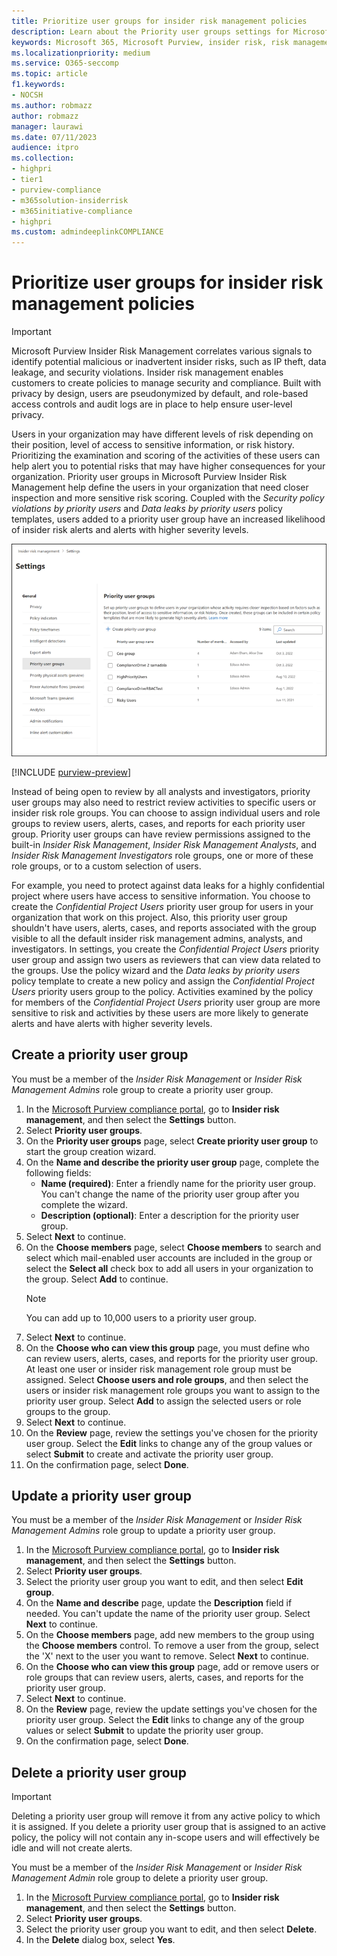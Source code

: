 ```yaml
---
title: Prioritize user groups for insider risk management policies
description: Learn about the Priority user groups settings for Microsoft Purview Insider Risk Management. 
keywords: Microsoft 365, Microsoft Purview, insider risk, risk management, compliance
ms.localizationpriority: medium
ms.service: O365-seccomp
ms.topic: article
f1.keywords:
- NOCSH
ms.author: robmazz
author: robmazz
manager: laurawi
ms.date: 07/11/2023
audience: itpro
ms.collection:
- highpri 
- tier1
- purview-compliance
- m365solution-insiderrisk
- m365initiative-compliance
- highpri
ms.custom: admindeeplinkCOMPLIANCE
---
```


# Prioritize user groups for insider risk management policies

> [!IMPORTANT]
> Microsoft Purview Insider Risk Management correlates various signals to identify potential malicious or inadvertent insider risks, such as IP theft, data leakage, and security violations. Insider risk management enables customers to create policies to manage security and compliance. Built with privacy by design, users are pseudonymized by default, and role-based access controls and audit logs are in place to help ensure user-level privacy.

Users in your organization may have different levels of risk depending on their position, level of access to sensitive information, or risk history. Prioritizing the examination and scoring of the activities of these users can help alert you to potential risks that may have higher consequences for your organization. Priority user groups in Microsoft Purview Insider Risk Management help define the users in your organization that need closer inspection and more sensitive risk scoring. Coupled with the *Security policy violations by priority users* and *Data leaks by priority users* policy templates, users added to a priority user group have an increased likelihood of insider risk alerts and alerts with higher severity levels.

![Insider risk management priority user group settings](../media/insider-risk-settings-priority-users.png)

[!INCLUDE [purview-preview](../includes/purview-preview.md)]

Instead of being open to review by all analysts and investigators, priority user groups may also need to restrict review activities to specific users or insider risk role groups. You can choose to assign individual users and role groups to review users, alerts, cases, and reports for each priority user group. Priority user groups can have review permissions assigned to the built-in *Insider Risk Management*, *Insider Risk Management Analysts*, and *Insider Risk Management Investigators* role groups, one or more of these role groups, or to a custom selection of users.

For example, you need to protect against data leaks for a highly confidential project where users have access to sensitive information. You choose to create the *Confidential Project Users* priority user group for users in your organization that work on this project. Also, this priority user group shouldn't have users, alerts, cases, and reports associated with the group visible to all the default insider risk management admins, analysts, and investigators. In settings, you create the *Confidential Project Users* priority user group and assign two users as reviewers that can view data related to the groups. Use the policy wizard and the *Data leaks by priority users* policy template to create a new policy and assign the *Confidential Project Users* priority users group to the policy. Activities examined by the policy for members of the *Confidential Project Users* priority user group are more sensitive to risk and activities by these users are more likely to generate alerts and have alerts with higher severity levels.

## Create a priority user group

You must be a member of the *Insider Risk Management* or *Insider Risk Management Admins* role group to create a priority user group.

1. In the [Microsoft Purview compliance portal](https://compliance.microsoft.com), go to **Insider risk management**, and then select the **Settings** button. 
2. Select **Priority user groups**.
3. On the **Priority user groups** page, select **Create priority user group** to start the group creation wizard.
4. On the **Name and describe the priority user group** page, complete the following fields:
    - **Name (required)**: Enter a friendly name for the priority user group. You can't change the name of the priority user group after you complete the wizard.
    - **Description (optional)**: Enter a description for the priority user group.
5. Select **Next** to continue.
6. On the **Choose members** page, select **Choose members** to search and select which mail-enabled user accounts are included in the group or select the **Select all** check box to add all users in your organization to the group. Select **Add** to continue.
   > [!NOTE]
   > You can add up to 10,000 users to a priority user group. 
7. Select **Next** to continue.
8. On the **Choose who can view this group** page, you must define who can review users, alerts, cases, and reports for the priority user group. At least one user or insider risk management role group must be assigned. Select **Choose users and role groups**, and then select the users or insider risk management role groups you want to assign to the priority user group. Select **Add** to assign the selected users or role groups to the group.
9. Select **Next** to continue.
10. On the **Review** page, review the settings you've chosen for the priority user group. Select the **Edit** links to change any of the group values or select **Submit** to create and activate the priority user group.
11. On the confirmation page, select **Done**.

## Update a priority user group

You must be a member of the *Insider Risk Management* or *Insider Risk Management Admins* role group to update a priority user group.

1. In the [Microsoft Purview compliance portal](https://compliance.microsoft.com), go to **Insider risk management**, and then select the **Settings** button.
2. Select **Priority user groups**.
3. Select the priority user group you want to edit, and then select **Edit group**.
4. On the **Name and describe** page, update the **Description** field if needed. You can't update the name of the priority user group. Select **Next** to continue.
5. On the **Choose members** page, add new members to the group using the **Choose members** control. To remove a user from the group, select the 'X' next to the user you want to remove. Select **Next** to continue.
6. On the **Choose who can view this group** page, add or remove users or role groups that can review users, alerts, cases, and reports for the priority user group.
7. Select **Next** to continue.
8. On the **Review** page, review the update settings you've chosen for the priority user group. Select the **Edit** links to change any of the group values or select **Submit** to update the priority user group.
9. On the confirmation page, select **Done**.

## Delete a priority user group

> [!IMPORTANT]
> Deleting a priority user group will remove it from any active policy to which it is assigned. If you delete a priority user group that is assigned to an active policy, the policy will not contain any in-scope users and will effectively be idle and will not create alerts.

You must be a member of the *Insider Risk Management* or *Insider Risk Management Admin* role group to delete a priority user group.

1. In the [Microsoft Purview compliance portal](https://compliance.microsoft.com), go to **Insider risk management**, and then select the **Settings** button.
2. Select **Priority user groups**.
3. Select the priority user group you want to edit, and then select **Delete**.
4. In the **Delete** dialog box, select **Yes**.